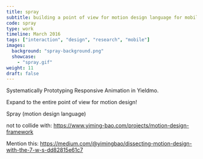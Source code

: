 ```yaml
---
title: spray
subtitle: building a point of view for motion design language for mobile advertising
code: spray
type: work
timeline: March 2016
tags: ["interaction", "design", "research", "mobile"]
images:
  background: "spray-background.png"
  showcase: 
    - "spray.gif"
weight: 11
draft: false
---
```


Systematically Prototyping Responsive Animation in Yieldmo.

Expand to the entire point of view for motion design!

Spray (motion design language)

not to collide with: https://www.yiming-bao.com/projects/motion-design-framework

Mention this: https://medium.com/@yimingbao/dissecting-motion-design-with-the-7-w-s-dd82815e61c7